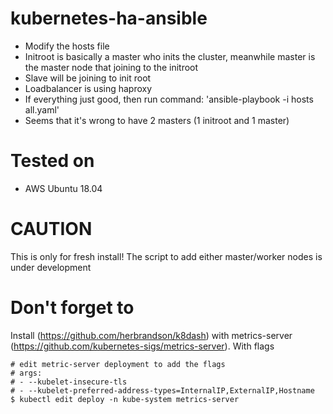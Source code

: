 # kubernetes-ha-ansible
* Modify the hosts file
* Initroot is basically a master who inits the cluster, meanwhile master is the master node that joining to the initroot
* Slave will be joining to init root
* Loadbalancer is using haproxy
* If everything just good, then run command: 'ansible-playbook -i hosts all.yaml'
* Seems that it's wrong to have 2 masters (1 initroot and 1 master)

# Tested on
* AWS Ubuntu 18.04

# CAUTION
This is only for fresh install! The script to add either master/worker nodes is under development

# Don't forget to
Install (https://github.com/herbrandson/k8dash) with metrics-server (https://github.com/kubernetes-sigs/metrics-server).  With flags
```
# edit metric-server deployment to add the flags
# args:
# - --kubelet-insecure-tls
# - --kubelet-preferred-address-types=InternalIP,ExternalIP,Hostname
$ kubectl edit deploy -n kube-system metrics-server
```